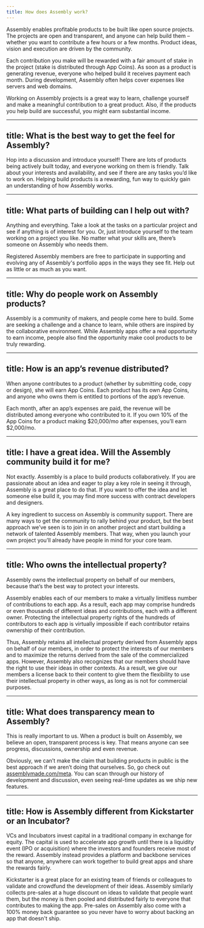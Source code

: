 ```yaml
---
title: How does Assembly work?
---
```


Assembly enables profitable products to be built like open source projects. The projects are open and transparent, and anyone can help build them – whether you want to contribute a few hours or a few months. Product ideas, vision and execution are driven by the community.


Each contribution you make will be rewarded with a fair amount of stake in the project (stake is distributed through App Coins). As soon as a product is generating revenue, everyone who helped build it receives payment each month. During development, Assembly often helps cover expenses like servers and web domains.


Working on Assembly projects is a great way to learn, challenge yourself and make a meaningful contribution to a great product. Also, if the products you help build are successful, you might earn substantial income.

---
title: What is the best way to get the feel for Assembly?
---

Hop into a discussion and introduce yourself! There are lots of products being actively built today, and everyone working on them is friendly. Talk about your interests and availability, and see if there are any tasks you’d like to work on. Helping build products is a rewarding, fun way to quickly gain an understanding of how Assembly works.

---
title: What parts of building can I help out with?
---

Anything and everything. Take a look at the tasks on a particular project and see if anything is of interest for you. Or, just introduce yourself to the team working on a project you like. No matter what your skills are, there’s someone on Assembly who needs them.


Registered Assembly members are free to participate in supporting and evolving any of Assembly's portfolio apps in the ways they see fit. Help out as little or as much as you want.

---
title: Why do people work on Assembly products?
---

Assembly is a community of makers, and people come here to build. Some are seeking a challenge and a chance to learn, while others are inspired by the collaborative environment. While Assembly apps offer a real opportunity to earn income, people also find the opportunity make cool products to be truly rewarding.

---
title: How is an app’s revenue distributed?
---

When anyone contributes to a product (whether by submitting code, copy or design), she will earn App Coins. Each product has its own App Coins, and anyone who owns them is entitled to portions of the app’s revenue.


Each month, after an app’s expenses are paid, the revenue will be distributed among everyone who contributed to it. If you own 10% of the App Coins for a product making $20,000/mo after expenses, you’ll earn $2,000/mo.

---
title: I have a great idea. Will the Assembly community build it for me?
---

Not exactly. Assembly is a place to build products collaboratively. If you are passionate about an idea and eager to play a key role in seeing it through, Assembly is a great place to do that. If you want to offer the idea and let someone else build it, you may find more success with contract developers and designers.


A key ingredient to success on Assembly is community support. There are many ways to get the community to rally behind your product, but the best approach we’ve seen is to join in on another project and start building a network of talented Assembly members. That way, when you launch your own project you’ll already have people in mind for your core team.

---
title: Who owns the intellectual property?
---

Assembly owns the intellectual property on behalf of our members, because that’s the best way to protect your interests.


Assembly enables each of our members to make a virtually limitless number of contributions to each app. As a result, each app may comprise hundreds or even thousands of different ideas and contributions, each with a different owner. Protecting the intellectual property rights of the hundreds of contributors to each app is virtually impossible if each contributor retains ownership of their contribution.


Thus, Assembly retains all intellectual property derived from Assembly apps on behalf of our members, in order to protect the interests of our members and to maximize the returns derived from the sale of the commercialized apps. However, Assembly also recognizes that our members should have the right to use their ideas in other contexts. As a result, we give our members a license back to their content to give them the flexibility to use their intellectual property in other ways, as long as is not for commercial purposes.

---
title: What does transparency mean to Assembly?
---

This is really important to us. When a product is built on Assembly, we believe an open, transparent process is key. That means anyone can see progress, discussions, ownership and even revenue.


Obviously, we can’t make the claim that building products in public is the best approach if we aren’t doing that ourselves. So, go check out [assemblymade.com/meta](https://assemblymade.com/meta). You can scan through our history of development and discussion, even seeing real-time updates as we ship new features.

---
title: How is Assembly different from Kickstarter or an Incubator?
---

VCs and Incubators invest capital in a traditional company in exchange for equity. The capital is used to accelerate app growth until there is a liquidity event (IPO or acquisition) where the investors and founders receive most of the reward. Assembly instead provides a platform and backbone services so that anyone, anywhere can work together to build great apps and share the rewards fairly.


Kickstarter is a great place for an existing team of friends or colleagues to validate and crowdfund the development of their ideas. Assembly similarly collects pre-sales at a huge discount on ideas to validate that people want them, but the money is then pooled and distributed fairly to everyone that contributes to making the app. Pre-sales on Assembly also come with a 100% money back guarantee so you never have to worry about backing an app that doesn't ship.
